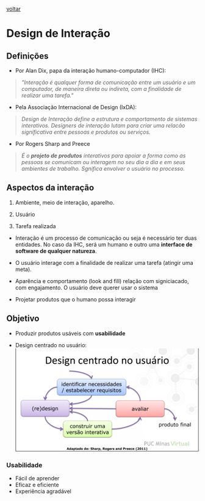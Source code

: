 [voltar](./index.md)

# Design de Interação

## Definições
- Por Alan Dix, papa da interação humano-computador (IHC): 
> *"Interação é qualquer forma de comunicação entre um usuário e um computador, de maneira direta ou indireta, com a finalidade de realizar uma tarefa."* 

- Pela Associação Internacional de Design (IxDA):
> *Design de Interação define a estrutura e comportamento de sistemas interativos. Designers de interação lutam para criar uma relacão significativa entre pessoas e produtos ou serviços.* 

- Por Rogers Sharp and Preece
> *É o **projeto de produtos** interativos para apoiar a forma como as pessoas se comunicam ou interagem no seu dia a dia e em seus ambientes de trabalho. Sgnifica envolver o usuário no processo.*

## Aspectos da interação

1. Ambiente, meio de interação, aparelho.

2. Usuário

3. Tarefa realizada

- Interação é um processo de comunicação ou seja é necessário ter duas entidades. No caso da IHC, será um humano e outro uma **interface de software de qualquer natureza**.

- O usuário interage com a finalidade de realizar uma tarefa (atingir uma meta).

- Aparência e comportamento (look and fill) relação com signiciacado, com engajamento. O usuário deve querer usar o sistema

- Projetar produtos que o humano possa interagir

## Objetivo

- Produzir produtos usáveis com **usabilidade**

- Design centrado no usuário:![image](./images/001.design_centrado_no_usuario.png)

### Usabilidade
- Fácil de aprender
- Eficaz e eficiente
- Experiência agradável


